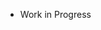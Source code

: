 - Work in Progress

<!---
brax-gunn/brax-gunn is a ✨ special ✨ repository because its `README.md` (this file) appears on your GitHub profile.
You can click the Preview link to take a look at your changes.
--->
